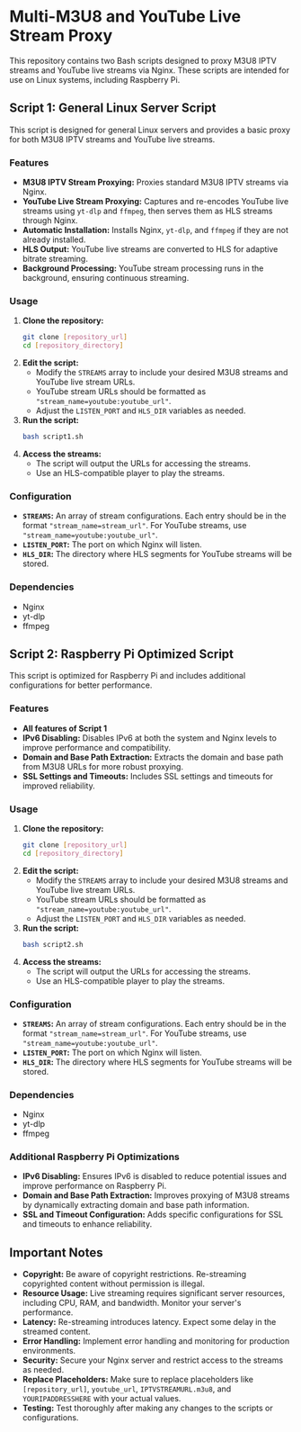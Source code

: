 # Multi-M3U8 and YouTube Live Stream Proxy

This repository contains two Bash scripts designed to proxy M3U8 IPTV streams and YouTube live streams via Nginx. These scripts are intended for use on Linux systems, including Raspberry Pi.

## Script 1: General Linux Server Script

This script is designed for general Linux servers and provides a basic proxy for both M3U8 IPTV streams and YouTube live streams.

### Features

* **M3U8 IPTV Stream Proxying:** Proxies standard M3U8 IPTV streams via Nginx.
* **YouTube Live Stream Proxying:** Captures and re-encodes YouTube live streams using `yt-dlp` and `ffmpeg`, then serves them as HLS streams through Nginx.
* **Automatic Installation:** Installs Nginx, `yt-dlp`, and `ffmpeg` if they are not already installed.
* **HLS Output:** YouTube live streams are converted to HLS for adaptive bitrate streaming.
* **Background Processing:** YouTube stream processing runs in the background, ensuring continuous streaming.

### Usage

1.  **Clone the repository:**
    ```bash
    git clone [repository_url]
    cd [repository_directory]
    ```
2.  **Edit the script:**
    * Modify the `STREAMS` array to include your desired M3U8 streams and YouTube live stream URLs.
    * YouTube stream URLs should be formatted as `"stream_name=youtube:youtube_url"`.
    * Adjust the `LISTEN_PORT` and `HLS_DIR` variables as needed.
3.  **Run the script:**
    ```bash
    bash script1.sh
    ```
4.  **Access the streams:**
    * The script will output the URLs for accessing the streams.
    * Use an HLS-compatible player to play the streams.

### Configuration

* **`STREAMS`:** An array of stream configurations. Each entry should be in the format `"stream_name=stream_url"`. For YouTube streams, use `"stream_name=youtube:youtube_url"`.
* **`LISTEN_PORT`:** The port on which Nginx will listen.
* **`HLS_DIR`:** The directory where HLS segments for YouTube streams will be stored.

### Dependencies

* Nginx
* yt-dlp
* ffmpeg

## Script 2: Raspberry Pi Optimized Script

This script is optimized for Raspberry Pi and includes additional configurations for better performance.

### Features

* **All features of Script 1**
* **IPv6 Disabling:** Disables IPv6 at both the system and Nginx levels to improve performance and compatibility.
* **Domain and Base Path Extraction:** Extracts the domain and base path from M3U8 URLs for more robust proxying.
* **SSL Settings and Timeouts:** Includes SSL settings and timeouts for improved reliability.

### Usage

1.  **Clone the repository:**
    ```bash
    git clone [repository_url]
    cd [repository_directory]
    ```
2.  **Edit the script:**
    * Modify the `STREAMS` array to include your desired M3U8 streams and YouTube live stream URLs.
    * YouTube stream URLs should be formatted as `"stream_name=youtube:youtube_url"`.
    * Adjust the `LISTEN_PORT` and `HLS_DIR` variables as needed.
3.  **Run the script:**
    ```bash
    bash script2.sh
    ```
4.  **Access the streams:**
    * The script will output the URLs for accessing the streams.
    * Use an HLS-compatible player to play the streams.

### Configuration

* **`STREAMS`:** An array of stream configurations. Each entry should be in the format `"stream_name=stream_url"`. For YouTube streams, use `"stream_name=youtube:youtube_url"`.
* **`LISTEN_PORT`:** The port on which Nginx will listen.
* **`HLS_DIR`:** The directory where HLS segments for YouTube streams will be stored.

### Dependencies

* Nginx
* yt-dlp
* ffmpeg

### Additional Raspberry Pi Optimizations

* **IPv6 Disabling:** Ensures IPv6 is disabled to reduce potential issues and improve performance on Raspberry Pi.
* **Domain and Base Path Extraction:** Improves proxying of M3U8 streams by dynamically extracting domain and base path information.
* **SSL and Timeout Configuration:** Adds specific configurations for SSL and timeouts to enhance reliability.

## Important Notes

* **Copyright:** Be aware of copyright restrictions. Re-streaming copyrighted content without permission is illegal.
* **Resource Usage:** Live streaming requires significant server resources, including CPU, RAM, and bandwidth. Monitor your server's performance.
* **Latency:** Re-streaming introduces latency. Expect some delay in the streamed content.
* **Error Handling:** Implement error handling and monitoring for production environments.
* **Security:** Secure your Nginx server and restrict access to the streams as needed.
* **Replace Placeholders:** Make sure to replace placeholders like `[repository_url]`, `youtube_url`, `IPTVSTREAMURL.m3u8`, and `YOURIPADDRESSHERE` with your actual values.
* **Testing:** Test thoroughly after making any changes to the scripts or configurations.
